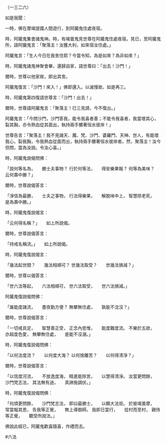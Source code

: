 （一三二六）

如是我聞：

一時，佛在摩竭提國人間遊行，到阿臈鬼住處夜宿。

時，阿臈鬼集會諸鬼神。時，有竭曇鬼見世尊在阿臈鬼住處夜宿。見已，至阿臈鬼所，語阿臈鬼言：「聚落主！汝獲大利，如來宿汝住處。」

阿臈鬼言：「生人今日在我舍住耶？今當令知，為是如來？為非如來？」

時，阿臈鬼諸鬼神聚會畢，還歸自家，語世尊曰：「出去！沙門！」

爾時，世尊以他家故，即出其舍。

阿臈鬼復言：「沙門！來入！」佛即還入。以滅慢故，如是再三。

時，阿臈鬼第四復語世尊言：「沙門！出去！」

爾時，世尊語阿臈鬼言：「聚落主！已三見請，今不復出。」

阿臈鬼言：「今問沙門，沙門答我，能令我喜者善；不能令我喜者，我當壞其心，裂其胸，亦令熱血從其面出，執持兩手擲著恒水彼岸！」

世尊告言：「聚落主！我不見諸天、魔、梵、沙門、婆羅門、天神、世人，有能壞我心，裂我胸，令我熱血從面而出，執持兩手擲著恒水彼岸者。然，聚落主！汝今但問，當為汝說。令汝心喜。」

時，阿臈鬼說偈問佛：

「說何等名為，　　勝士夫事物？
行於何等法，　　得安樂果報？
何等為美味？　　云何壽中勝？」

爾時，世尊說偈答言：

「淨信為最勝，　　士夫之事物，
行法得樂果，　　解脫味中上，
智慧除老死，　　是為壽中勝。」

時，阿臈鬼復說偈言：

「云何得名稱？」　　如上所說偈。

爾時，世尊說偈答言：

「持戒名稱流。」　　如上所說偈。

時，阿臈鬼復說偈言：

「幾法起世間？　　幾法相順可？
世幾法取受？　　世幾法損減？」

爾時，世尊以偈答言：

「世六法等起，　　六法相順可，
世六法取受，　　世六法損減。」

阿臈鬼復說偈問佛：

「誰能度諸流，　　晝夜勤方便？
無攀無住處，　　孰能不沈沒？」

爾時，世尊說偈答言：

「一切戒具足，　　智慧善正受，
正念內思惟，　　能度難度流。
不樂於五欲，　　亦超度色愛，
無攀無住處，　　是能不沒溺。」

時，阿臈鬼復說偈問佛：

「以何法度流？　　以何度大海？
以何捨離苦？　　以何得清淨？」

爾時，世尊說偈答言：

「以信度河流，　　不放逸度海，
精進能除苦，　　以慧得清淨。
汝當更問餘，　　沙門梵志法，
其法無有過，　　真諦施調伏。」

時，阿臈鬼復說偈問佛：

「何煩更問餘，　　沙門梵志法，
即曰最勝士，　　以顯大法炬。
於彼竭曇摩，　　常當報其恩，
告我等正覺，　　無上導御師。
我即日當行，　　從村而至村，
親侍等正覺，　　聽受所說法。」

佛說此經已，阿臈鬼歡喜隨喜，作禮而去。






#六法
